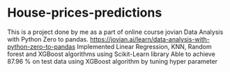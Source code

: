 # House-prices-predictions
This is a project done by me as a part of online course jovian Data Analysis with Python Zero to pandas.
https://jovian.ai/learn/data-analysis-with-python-zero-to-pandas
Implemented Linear Regression, KNN, Random forest and XGBoost algorithms using Scikit-Learn library
Able to achieve 87.96 % on test data using XGBoost algorithm by tuning hyper parameter
